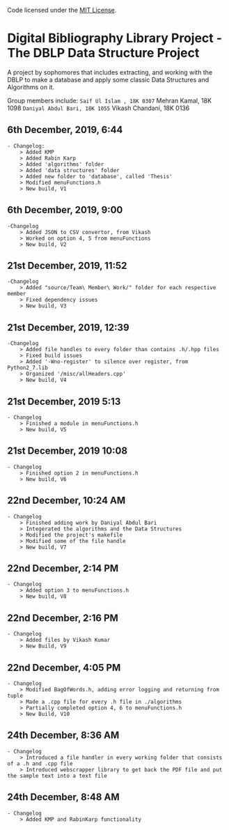 Code licensed under the [MIT License](LICENSE.txt).
# Digital Bibliography Library Project - The DBLP Data Structure Project
A project by sophomores that includes extracting, and working with the DBLP to make a database and apply some classic Data Structures and Algorithms on it.

Group members include:
    ``` Saif Ul Islam , 18K 0307
    ``` Mehran Kamal, 18K 1098
    ``` Daniyal Abdul Bari, 18K 1055
    ``` Vikash Chandani, 18K 0136

## 6th December, 2019, 6:44
    - Changelog:
        > Added KMP
        > Added Rabin Karp
        > Added 'algorithms' folder
        > Added 'data structures' folder
        > Added new folder to 'database', called 'Thesis'
        > Modified menuFunctions.h
        > New build, V1

## 6th December, 2019, 9:00
    -Changelog
        > Added JSON to CSV convertor, from Vikash
        > Worked on option 4, 5 from menuFunctions
        > New build, V2

## 21st December, 2019, 11:52
    -Changelog
        > Added "source/Team\ Member\ Work/" folder for each respective member
        > Fixed dependency issues
        > New build, V3

## 21st December, 2019, 12:39
    -Changelog
        > Added file handles to every folder than contains .h/.hpp files
        > Fixed build issues
        > Added '-Wno-register' to silence over register, from Python2_7.lib
        > Organized '/misc/allHeaders.cpp'
        > New build, V4

## 21st December, 2019 5:13
    - Changelog
        > Finished a module in menuFunctions.h
        > New build, V5

## 21st December, 2019 10:08
    - Changelog
        > Finished option 2 in menuFunctions.h
        > New build, V6

## 22nd December, 10:24 AM
    - Changelog
        > Finished adding work by Daniyal Abdul Bari
        > Integerated the algorithms and the Data Structures
        > Modified the project's makefile
        > Modified some of the file handle
        > New build, V7

## 22nd December, 2:14 PM
    - Changelog
        > Added option 3 to menuFunctions.h
        > New build, V8

## 22nd December, 2:16 PM
    - Changelog
        > Added files by Vikash Kumar
        > New Build, V9

## 22nd December, 4:05 PM
    - Changelog
        > Modified BagOfWords.h, adding error logging and returning from tuple
        > Made a .cpp file for every .h file in ./algorithms
        > Partially completed option 4, 6 to menuFunctions.h
        > New Build, V10

## 24th December, 8:36 AM
    - Changelog
        > Introduced a file handler in every working folder that consists of a .h and .cpp file
        > Introduced webscrapper library to get back the PDF file and put the sample text into a text file

## 24th December, 8:48 AM
    - Changelog
        > Added KMP and RabinKarp functionality